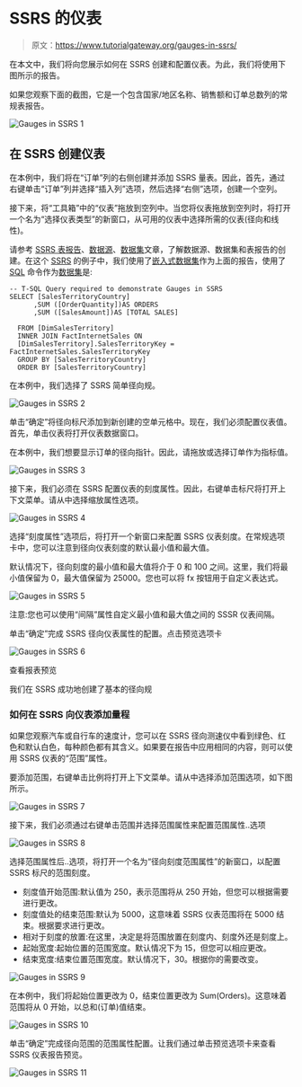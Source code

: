 # SSRS 的仪表

> 原文：<https://www.tutorialgateway.org/gauges-in-ssrs/>

在本文中，我们将向您展示如何在 SSRS 创建和配置仪表。为此，我们将使用下图所示的报告。

如果您观察下面的截图，它是一个包含国家/地区名称、销售额和订单总数列的常规表报告。

![Gauges in SSRS 1](img/07163fe5a40a753c62b2dd462cdccb78.png)

## 在 SSRS 创建仪表

在本例中，我们将在“订单”列的右侧创建并添加 SSRS 量表。因此，首先，通过右键单击“订单”列并选择“插入列”选项，然后选择“右侧”选项，创建一个空列。

接下来，将“工具箱”中的“仪表”拖放到空列中。当您将仪表拖放到空列时，将打开一个名为“选择仪表类型”的新窗口，从可用的仪表中选择所需的仪表(径向和线性)。

请参考 [SSRS 表报告](https://www.tutorialgateway.org/ssrs-table-report/)、[数据源](https://www.tutorialgateway.org/ssrs-shared-data-source/)、[数据集](https://www.tutorialgateway.org/shared-dataset-in-ssrs/)文章，了解数据源、数据集和表报告的创建。在这个 [SSRS](https://www.tutorialgateway.org/ssrs/) 的例子中，我们使用了[嵌入式数据集](https://www.tutorialgateway.org/embedded-dataset-in-ssrs/)作为上面的报告，使用了 [SQL](https://www.tutorialgateway.org/sql/) 命令作为[数据集](https://www.tutorialgateway.org/embedded-dataset-in-ssrs/)是:

```
-- T-SQL Query required to demonstrate Gauges in SSRS 
SELECT [SalesTerritoryCountry]
      ,SUM ([OrderQuantity])AS ORDERS
      ,SUM ([SalesAmount])AS [TOTAL SALES] 

  FROM [DimSalesTerritory]
  INNER JOIN FactInternetSales ON
  [DimSalesTerritory].SalesTerritoryKey = FactInternetSales.SalesTerritoryKey
  GROUP BY [SalesTerritoryCountry]
  ORDER BY [SalesTerritoryCountry]
```

在本例中，我们选择了 SSRS 简单径向规。

![Gauges in SSRS 2](img/dba3d64dcd4854aecd41d646b762884b.png)

单击“确定”将径向标尺添加到新创建的空单元格中。现在，我们必须配置仪表值。首先，单击仪表将打开仪表数据窗口。

在本例中，我们想要显示订单的径向指针。因此，请拖放或选择订单作为指标值。

![Gauges in SSRS 3](img/66ca479373d3df1cbe0a3229680153d6.png)

接下来，我们必须在 SSRS 配置仪表的刻度属性。因此，右键单击标尺将打开上下文菜单。请从中选择缩放属性选项。

![Gauges in SSRS 4](img/f2dfd3acc80bded5ee5b3da0690271e0.png)

选择“刻度属性”选项后，将打开一个新窗口来配置 SSRS 仪表刻度。在常规选项卡中，您可以注意到径向仪表刻度的默认最小值和最大值。

默认情况下，径向刻度的最小值和最大值将介于 0 和 100 之间。这里，我们将最小值保留为 0，最大值保留为 25000。您也可以将 fx 按钮用于自定义表达式。

![Gauges in SSRS 5](img/7579b5d1210512256f436f03b90077d2.png)

注意:您也可以使用“间隔”属性自定义最小值和最大值之间的 SSSR 仪表间隔。

单击“确定”完成 SSRS 径向仪表属性的配置。点击预览选项卡

![Gauges in SSRS 6](img/f27a35e893ba66e710a9a82588d75373.png)

查看报表预览

我们在 SSRS 成功地创建了基本的径向规

### 如何在 SSRS 向仪表添加量程

如果您观察汽车或自行车的速度计，您可以在 SSRS 径向测速仪中看到绿色、红色和默认白色，每种颜色都有其含义。如果要在报告中应用相同的内容，则可以使用 SSRS 仪表的“范围”属性。

要添加范围，右键单击比例将打开上下文菜单。请从中选择添加范围选项，如下图所示。

![Gauges in SSRS 7](img/8237354a6dd91d7af80674423c78325a.png)

接下来，我们必须通过右键单击范围并选择范围属性来配置范围属性..选项

![Gauges in SSRS 8](img/635be79523af7ed48cbfa901c4c12021.png)

选择范围属性后..选项，将打开一个名为“径向刻度范围属性”的新窗口，以配置 SSRS 标尺的范围刻度。

*   刻度值开始范围:默认值为 250，表示范围将从 250 开始，但您可以根据需要进行更改。
*   刻度值处的结束范围:默认为 5000，这意味着 SSRS 仪表范围将在 5000 结束。根据要求进行更改。
*   相对于刻度的放置:在这里，决定是将范围放置在刻度内、刻度外还是刻度上。
*   起始宽度:起始位置的范围宽度。默认情况下为 15，但您可以相应更改。
*   结束宽度:结束位置范围宽度。默认情况下，30。根据你的需要改变。

![Gauges in SSRS 9](img/7757bddf4427df845680ae436dce63a5.png)

在本例中，我们将起始位置更改为 0，结束位置更改为 Sum(Orders)。这意味着范围将从 0 开始，以总和(订单)值结束。

![Gauges in SSRS 10](img/8b1e253f393aca0bbc31b2e68634f9dc.png)

单击“确定”完成径向范围的范围属性配置。让我们通过单击预览选项卡来查看 SSRS 仪表报告预览。

![Gauges in SSRS 11](img/a13063e4f14e3f27427fdbc2f14ad996.png)